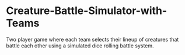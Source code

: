 # Creature-Battle-Simulator-with-Teams
Two player game where each team selects their lineup of creatures that battle each other using a simulated dice rolling battle system.
